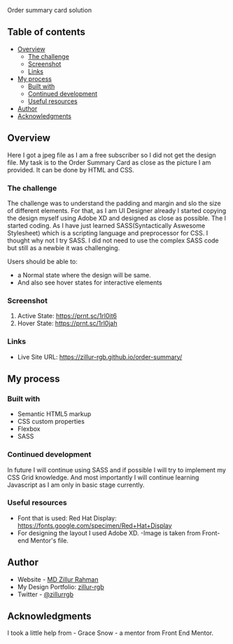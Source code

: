 Order summary card solution


## Table of contents

- [Overview](#overview)
  - [The challenge](#the-challenge)
  - [Screenshot](#screenshot)
  - [Links](#links)
- [My process](#my-process)
  - [Built with](#built-with)
  - [Continued development](#continued-development)
  - [Useful resources](#useful-resources)
- [Author](#author)
- [Acknowledgments](#acknowledgments)


## Overview
Here I got a jpeg file as I am a free subscriber so I did not get the design file. My task is to the Order Summary Card as close as the picture I am provided. It can be done by HTML and CSS. 

### The challenge
The challenge was to understand the padding and margin and slo the size of different elements. For that, as I am UI Designer already I started copying the design myself using Adobe XD and designed as close as possible. The I started coding. As I have just learned SASS(Syntactically Aswesome Stylesheet) which is a scripting language and preprocessor for CSS. I thought why not I try SASS. I did not need to use the complex SASS code but still as a newbie it was challenging.

Users should be able to:
- a Normal state where the design will be same.
- And also see hover states for interactive elements

### Screenshot

1. Active State: https://prnt.sc/1rl0it6
2. Hover State: https://prnt.sc/1rl0jah


### Links

- Live Site URL: https://zillur-rgb.github.io/order-summary/

## My process

### Built with

- Semantic HTML5 markup
- CSS custom properties
- Flexbox
- SASS



### Continued development

In future I will continue using SASS and if possible I will try to implement my CSS Grid knowledge. And most importantly I will continue learning Javascript as I am only in basic stage currently.

### Useful resources

- Font that is used: Red Hat Display: https://fonts.google.com/specimen/Red+Hat+Display
- For designing the layout I used Adobe XD.
-Image is taken from Front-end Mentor's file.

## Author

- Website - [MD Zillur Rahman](https://github.com/zillur-rgb)
- My Design Portfolio: [zillur-rgb](https://www.behance.net/zillursPortfolio)
- Twitter - [@zillurrgb](https://www.twitter.com/yourusername)

## Acknowledgments

I took a little help from - Grace Snow - a mentor from Front End Mentor.
